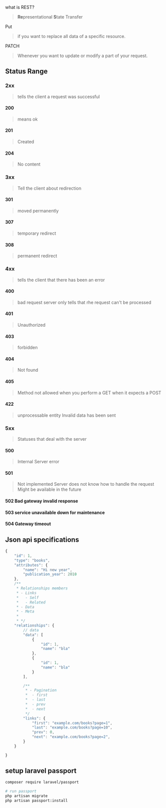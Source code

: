what is REST?
>**Re**presentational **S**tate Transfer
 

Put
> if you want to replace all data of a specific resource.

PATCH 
> Whenever you want to update or modify a part of your request.


## Status Range

### 2xx
> tells the client a request was successful

#### 200
> means ok

#### 201
> Created

#### 204
> No content

### 3xx
> Tell the client about redirection

#### 301
> moved permanently

#### 307
> temporary redirect

#### 308
> permanent redirect


### 4xx
> tells the client that there has been an error

#### 400
> bad request
> server only tells that rhe request can't be processed

#### 401
> Unauthorized

#### 403
> forbidden

#### 404
> Not found

#### 405
> Method not allowed
> when you perform a GET when it expects a POST

#### 422
> unprocessable entity
> Invalid data has been sent


### 5xx
> Statuses that deal with the server


#### 500
> Internal Server error

#### 501
> Not implemented
> Server does not know how to handle the request Might be available in the future


#### 502 Bad gateway invalid response

#### 503 service unavailable down for maintenance

#### 504 Gateway timeout



## Json api specifications

```js
{
	"id": 1,
	"type": "books",
	"attributes": {
		"name": "Hi new year",
		"publication_year": 2010
	},
	/**
	 * Relationships members
	 * - Links
	 * 	 - Self
	 * 	 - Related
	 * - Data
	 * - Meta
	 * 
	 * */
	"relationships": {
		// data
		"data": [
			{
				"id": 1,
				"name": "bla"
			},
			{
				"id": 1,
				"name": "bla"
			}
		],

		/**
		 * - Pagination
		 * 	- first
		 * 	- last
		 * 	- prev
		 * 	- next
		 */
		"links": {
			"first": "example.com/books?page=1",
			"last": "example.com/books?page=10",
			"prev": 0,
			"next": "example.com/books?page=2",
		}
	}

}

```


## setup laravel passport
```bash
composer require laravel/passport

# run passport
php artisan migrate
php artisan passport:install

```





  
